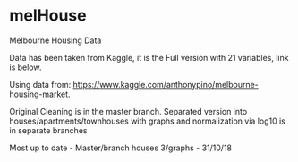 # melHouse
Melbourne Housing Data

Data has been taken from Kaggle, it is the Full version with 21 variables, link is below.

Using data from: https://www.kaggle.com/anthonypino/melbourne-housing-market.  

Original Cleaning is in the master branch.
Separated version into houses/apartments/townhouses with graphs and normalization via log10 is in separate branches


Most up to date - Master/branch houses 3/graphs - 31/10/18
